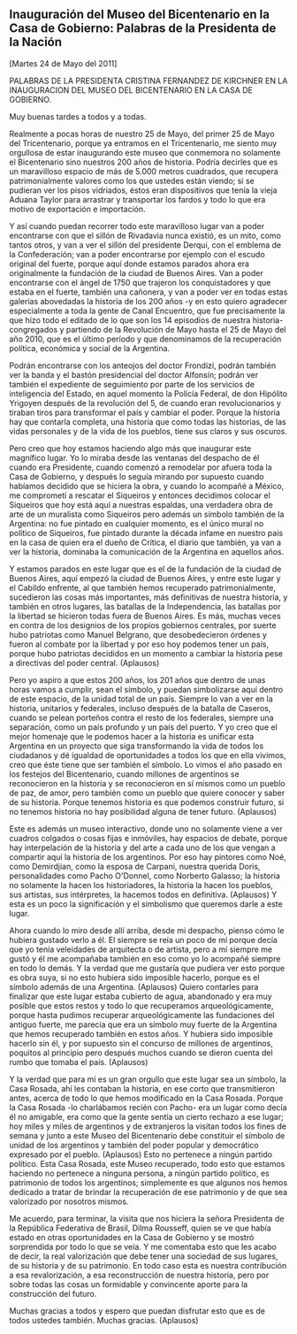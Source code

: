 Inauguración del Museo del Bicentenario en la Casa de Gobierno: Palabras de la Presidenta de la Nación
------------------------------------------------------------------------------------------------------

[Martes 24 de Mayo del 2011]

PALABRAS DE LA PRESIDENTA CRISTINA FERNANDEZ DE KIRCHNER EN LA
INAUGURACION DEL MUSEO DEL BICENTENARIO EN LA CASA DE GOBIERNO.

Muy buenas tardes a todos y a todas.

Realmente a pocas horas de nuestro 25 de Mayo, del primer 25 de Mayo del
Tricentenario, porque ya entramos en el Tricentenario, me siento muy
orgullosa de estar inaugurando este museo que conmemora no solamente el
Bicentenario sino nuestros 200 años de historia. Podría decirles que es
un maravilloso espacio de más de 5.000 metros cuadrados, que recupera
patrimonialmente valores como los que ustedes están viendo; si se
pudieran ver los pisos vidriados, éstos eran dispositivos que tenía la
vieja Aduana Taylor para arrastrar y transportar los fardos y todo lo
que era motivo de exportación e importación.

Y así cuando puedan recorrer todo este maravilloso lugar van a poder
encontrarse con que el sillón de Rivadavia nunca existió, es un mito,
como tantos otros, y van a ver el sillón del presidente Derqui, con el
emblema de la Confederación; van a poder encontrarse por ejemplo con el
escudo original del fuerte, porque aquí donde estamos parados ahora era
originalmente la fundación de la ciudad de Buenos Aires. Van a poder
encontrarse con el ángel de 1750 que trajeron los conquistadores y que
estaba en el fuerte, también una cañonera, y van a poder ver en todas
estas galerías abovedadas la historia de los 200 años -y en esto quiero
agradecer especialmente a toda la gente de Canal Encuentro, que fue
precisamente la que hizo todo el editado de lo que son los 14 episodios
de nuestra historia- congregados y partiendo de la Revolución de Mayo
hasta el 25 de Mayo del año 2010, que es el último período y que
denominamos de la recuperación política, económica y social de la
Argentina.

Podrán encontrarse con los anteojos del doctor Frondizi, podrán también
ver la banda y el bastón presidencial del doctor Alfonsín; podrán ver
también el expediente de seguimiento por parte de los servicios de
inteligencia del Estado, en aquel momento la Policía Federal, de don
Hipólito Yrigoyen después de la revolución del 5, de cuando eran
revolucionarios y tiraban tiros para transformar el país y cambiar el
poder. Porque la historia hay que contarla completa, una historia que
como todas las historias, de las vidas personales y de la vida de los
pueblos, tiene sus claros y sus oscuros.

Pero creo que hoy estamos haciendo algo más que inaugurar este magnífico
lugar. Yo lo miraba desde las ventanas del despacho de él cuando era
Presidente, cuando comenzó a remodelar por afuera toda la Casa de
Gobierno, y después lo seguía mirando por supuesto cuando habíamos
decidido que se hiciera la obra, y cuando lo acompañé a México, me
comprometí a rescatar el Siqueiros y entonces decidimos colocar el
Siqueiros que hoy está aquí a nuestras espaldas, una verdadera obra de
arte de un muralista como Siqueiros pero además un símbolo también de la
Argentina: no fue pintado en cualquier momento, es el único mural no
político de Siqueiros, fue pintado durante la década infame en nuestro
país en la casa de quien era el dueño de Crítica, el diario que también,
ya van a ver la historia, dominaba la comunicación de la Argentina en
aquellos años.

Y estamos parados en este lugar que es el de la fundación de la ciudad
de Buenos Aires, aquí empezó la ciudad de Buenos Aires, y entre este
lugar y el Cabildo enfrente, al que también hemos recuperado
patrimonialmente, sucedieron las cosas más importantes, más definitivas
de nuestra historia, y también en otros lugares, las batallas de la
Independencia, las batallas por la libertad se hicieron todas fuera de
Buenos Aires. Es más, muchas veces en contra de los designios de los
propios gobiernos centrales, por suerte hubo patriotas como Manuel
Belgrano, que desobedecieron órdenes y fueron al combate por la libertad
y por eso hoy podemos tener un país, porque hubo patriotas decididos en
un momento a cambiar la historia pese a directivas del poder central.
(Aplausos)

Pero yo aspiro a que estos 200 años, los 201 años que dentro de unas
horas vamos a cumplir, sean el símbolo, y puedan simbolizarse aquí
dentro de este espacio, de la unidad total de un país. Siempre lo van a
ver en la historia, unitarios y federales, incluso después de la batalla
de Caseros, cuando se pelean porteños contra el resto de los federales,
siempre una separación, como un país profundo y un país del puerto. Y yo
creo que el mejor homenaje que le podemos hacer a la historia es
unificar esta Argentina en un proyecto que siga transformando la vida de
todos los ciudadanos y dé igualdad de oportunidades a todos los que en
ella vivimos, creo que éste tiene que ser también el símbolo. Lo vimos
el año pasado en los festejos del Bicentenario, cuando millones de
argentinos se reconocieron en la historia y se reconocieron en sí mismos
como un pueblo de paz, de amor, pero también como un pueblo que quiere
conocer y saber de su historia. Porque tenemos historia es que podemos
construir futuro, si no tenemos historia no hay posibilidad alguna de
tener futuro. (Aplausos)

Este es además un museo interactivo, donde uno no solamente viene a ver
cuadros colgados o cosas fijas e inmóviles, hay espacios de debate,
porque hay interpelación de la historia y del arte a cada uno de los que
vengan a compartir aquí la historia de los argentinos. Por eso hay
pintores como Noé, como Demirdjian, como la esposa de Carpani, nuestra
querida Doris, personalidades como Pacho O'Donnel, como Norberto
Galasso; la historia no solamente la hacen los historiadores, la
historia la hacen los pueblos, sus artistas, sus intérpretes, la hacemos
todos en definitiva. (Aplausos) Y esta es un poco la significación y el
simbolismo que queremos darle a este lugar.

Ahora cuando lo miro desde allí arriba, desde mi despacho, pienso cómo
le hubiera gustado verlo a él. El siempre se reía un poco de mí porque
decía que yo tenía veleidades de arquitecta o de artista, pero a mí
siempre me gustó y él me acompañaba también en eso como yo lo acompañé
siempre en todo lo demás. Y la verdad que me gustaría que pudiera ver
esto porque es obra suya, si no esto hubiera sido imposible hacerlo,
porque es el símbolo además de una Argentina. (Aplausos) Quiero
contarles para finalizar que este lugar estaba cubierto de agua,
abandonado y era muy posible que estos restos y todo lo que recuperamos
arqueológicamente, porque hasta pudimos recuperar arqueológicamente las
fundaciones del antiguo fuerte, me parecía que era un símbolo muy fuerte
de la Argentina que hemos recuperado también en estos años. Y hubiera
sido imposible hacerlo sin él, y por supuesto sin el concurso de
millones de argentinos, poquitos al principio pero después muchos cuando
se dieron cuenta del rumbo que tomaba el país. (Aplausos)

Y la verdad que para mí es un gran orgullo que este lugar sea un
símbolo, la Casa Rosada, ahí les contaban la historia, en ese corto que
transmitieron antes, acerca de todo lo que hemos modificado en la Casa
Rosada. Porque la Casa Rosada -lo charlábamos recién con Pacho- era un
lugar como decía él no amigable, era como que la gente sentía un cierto
rechazo a ese lugar; hoy miles y miles de argentinos y de extranjeros la
visitan todos los fines de semana y junto a este Museo del Bicentenario
debe constituir el símbolo de unidad de los argentinos y también del
poder popular y democrático expresado por el pueblo. (Aplausos) Esto no
pertenece a ningún partido político. Esta Casa Rosada, este Museo
recuperado, todo esto que estamos haciendo no pertenece a ninguna
persona, a ningún partido político, es patrimonio de todos los
argentinos; simplemente es que algunos nos hemos dedicado a tratar de
brindar la recuperación de ese patrimonio y de que sea valorizado por
nosotros mismos.

Me acuerdo, para terminar, la visita que nos hiciera la señora
Presidenta de la República Federativa de Brasil, Dilma Rousseff, quien
se ve que había estado en otras oportunidades en la Casa de Gobierno y
se mostró sorprendida por todo lo que se veía. Y me comentaba esto que
les acabo de decir, la real valorización que debe tener una sociedad de
sus lugares, de su historia y de su patrimonio. En todo caso esta es
nuestra contribución a esa revalorización, a esa reconstrucción de
nuestra historia, pero por sobre todas las cosas un formidable y
convincente aporte para la construcción del futuro.

Muchas gracias a todos y espero que puedan disfrutar esto que es de
todos ustedes también. Muchas gracias. (Aplausos)
